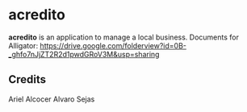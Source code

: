 # acredito
**acredito** is an application to manage a local business.
Documents for Alligator: https://drive.google.com/folderview?id=0B-_ghfo7nJjZT2R2d1pwdGRoV3M&usp=sharing

## Credits

Ariel Alcocer
Alvaro Sejas

